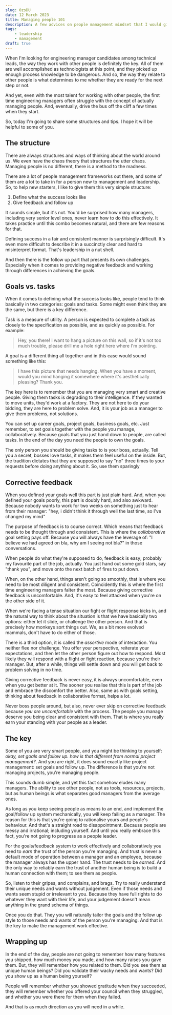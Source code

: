 ```yaml
---
slug: 0zsDU
date: 12 March 2023
title: Managing people 101
description: A few advices on people management mindset that I would give a freshly minted engineering manager
tags:
    - leadership
    - management
draft: true
---
```


When I'm looking for engineering manager candidates among technical leads, the
way they work with other people is definitely the key. All of them are well
accomplished as technologists at this point, and they picked up enough process
knowledge to be dangerous. And so, the way they relate to other people is what
determines to me whether they are ready for the next step or not.

And yet, even with the most talent for working with other people, the first time
engineering managers often struggle with the concept of actually managing
people. And, eventually, drive the bus off the cliff a few times when they
start.

So, today I'm going to share some structures and tips. I hope it will be helpful
to some of you.

## The structure

There are always structures and ways of thinking about the world around us. We
even have the chaos theory that structures the utter chaos. Managing people is
no different, there is a method to the madness.

There are a lot of people management frameworks out there, and some of them are
a lot to take in for a person new to management and leadership. So, to help new
starters, I like to give them this very simple structure:

1. Define what the success looks like
2. Give feedback and follow up

It sounds simple, but it's not. You'd be surprised how many managers, including
very senior level ones, never learn how to do this effectively. It takes
practice until this combo becomes natural, and there are few reasons for that.

Defining success in a fair and consistent manner is surprisingly difficult. It's
even more difficult to describe it in a succinctly clear and hard to
misinterpret format. That's leadership in a nut shell.

And then there is the follow up part that presents its own challenges.
Especially when it comes to providing negative feedback and working through
differences in achieving the goals.

## Goals vs. tasks

When it comes to defining what the success looks like, people tend to think
basically in two categories: goals and tasks. Some might even think they are the
same, but there is a key difference.

Task is a measure of utility. A person is expected to complete a task as closely
to the specification as possible, and as quickly as possible. For example:

> Hey, you there! I want to hang a picture on this wall, so if it's not too much
> trouble, please drill me a hole right here where I'm pointing.

A goal is a different thing all together and in this case would sound something
like this:

> I have this picture that needs hanging. When you have a moment, would you mind
> hanging it somewhere where it's aesthetically pleasing? Thank you.

The key here is to remember that you are managing very smart and creative
people. Giving them tasks is degrading to their intelligence. If they wanted to
move units, they'd work at a factory. They are not here to do your bidding, they
are here to problem solve. And, it is your job as a manager to give them
problems, not solutions.

You can set up career goals, project goals, business goals, etc. Just remember,
to set goals together with the people you manage, collaboratively. Because goals
that you just hand down to people, are called tasks. In the end of the day you
need the people to own the goals.

The only person you should be giving tasks to is your boss, actually. Tell you a
secret, bosses love tasks, it makes them feel useful on the inside. But, the
tradition dictates that they are supposed to say "no" three times to your
requests before doing anything about it. So, use them sparingly

## Corrective feedback

When you defined your goals well this part is just plain hard. And, when you
defined your goals poorly, this part is doubly hard, and also awkward. Because
nobody wants to work for two weeks on something just to hear from their manager:
"hey, i didn't think it through well the last time, so I've changed my mind"

The purpose of feedback is to course correct. Which means that feedback needs to
be thought through and consistent. This is where the _collaborative_ goal
setting pays off. Because you will always have the leverage of: "I believe we
had agreed on bla, why am I seeing not bla?" in those conversations.

When people do what they're supposed to do, feedback is easy; probably my
favourite part of the job, actually. You just hand out some gold stars, say
"thank you", and move onto the next batch of fires to put down.

When, on the other hand, things aren't going so smoothly, that is where you need
to be most diligent and consistent. Coincidently this is where the first time
engineering managers falter the most. Because giving corrective feedback is
uncomfortable. And, it's easy to feel attacked when you're on the other side of
it.

When we're facing a tense situation our fight or flight response kicks in, and
the natural way to think about the situation is that we have basically two
options: either let it slide, or challenge the other person. And that is
precisely how monkeys sort things out. We, as a bit more evolved mammals, don't
have to do either of those.

There is a third option, it is called the _assertive_ mode of interaction. You
neither flee nor challenge. You offer your perspective, reiterate your
expectations, and then let the other person figure out how to respond. Most
likely they will respond with a flight or fight reaction, because you're their
manager. But, after a while, things will settle down and you will get back to
problem solving in no time.

Giving corrective feedback is never easy, it is always uncomfortable, even when
you get better at it. The sooner you realise that this is part of the job and
embrace the discomfort the better. Also, same as with goals setting, thinking
about feedback in collaborative format, helps a lot.

Never boss people around, but also, never ever skip on corrective feedback
because _you are uncomfortable_ with the process. The people you manage deserve
you being clear and consistent with them. That is where you really earn your
standing with your people as a leader.

## The key

Some of you are very smart people, and you might be thinking to yourself: _okay,
set goals and follow up. how is that different from normal project management?_.
And you are right, it does sound exactly like project management: set goals and
follow up. The difference is that you're not managing projects, you're managing
people.

This sounds dumb simple, and yet this fact somehow eludes many managers. The
ability to see other people, not as tools, resources, projects, but as human
beings is what separates good managers from the average ones.

As long as you keep seeing people as means to an end, and implement the
goal/follow up system mechanically, you will keep failing as a manager. The
reason for this is that you're going to rationalise yours and people's
behaviour. And that's a straight road to disappointment. Because people are
messy and irrational; including yourself. And until you really embrace this
fact, you're not going to progress as a people leader.

For the goals/feedback system to work effectively and collaboratively you need
to _earn_ the trust of the person you're managing. And trust is never a default
mode of operation between a manager and an employee, because the manager always
has the upper hand. The trust needs to be _earned_. And the only way to reliably
earn the trust of another human being is to build a human connection with them;
to see them as people.

So, listen to their gripes, and complains, and brags. Try to really understand
their unique needs and wants without judgement. Even if those needs and wants
seem stupid or irrelevant to you. Because they have full rights to do whatever
they want with their life, and your judgement doesn't mean anything in the grand
schema of things.

Once you do that. They you will naturally tailor the goals and the follow up
style to those needs and wants of the person you're managing. And that is the
key to make the management work effective.

## Wrapping up

In the end of the day, people are not going to remember how many features you
shipped, how much money you made, and how many raises you gave them. But, they
will remember how you related to them. Did you see them as unique human beings?
Did you validate their wacky needs and wants? Did you show up as a human being
yourself?

People will remember whether you showed gratitude when they succeeded, they will
remember whether you offered your council when they struggled, and whether you
were there for them when they failed.

And that is as much direction as you will need in a while.
